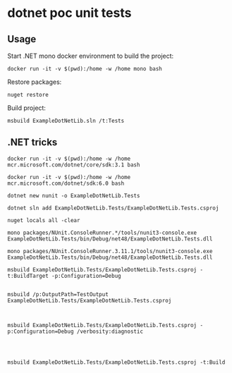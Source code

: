 # dotnet poc unit tests

## Usage

Start .NET mono docker environment to build the project:
```shell
docker run -it -v $(pwd):/home -w /home mono bash
```

Restore packages:
```shell
nuget restore
```

Build project:
```shell
msbuild ExampleDotNetLib.sln /t:Tests
```



## .NET tricks

```shell
docker run -it -v $(pwd):/home -w /home mcr.microsoft.com/dotnet/core/sdk:3.1 bash

docker run -it -v $(pwd):/home -w /home mcr.microsoft.com/dotnet/sdk:6.0 bash

dotnet new nunit -o ExampleDotNetLib.Tests

dotnet sln add ExampleDotNetLib.Tests/ExampleDotNetLib.Tests.csproj

nuget locals all -clear

mono packages/NUnit.ConsoleRunner.*/tools/nunit3-console.exe ExampleDotNetLib.Tests/bin/Debug/net48/ExampleDotNetLib.Tests.dll

mono packages/NUnit.ConsoleRunner.3.11.1/tools/nunit3-console.exe ExampleDotNetLib.Tests/bin/Debug/net48/ExampleDotNetLib.Tests.dll
```

```shell
msbuild ExampleDotNetLib.Tests/ExampleDotNetLib.Tests.csproj -t:BuildTarget -p:Configuration=Debug


msbuild /p:OutputPath=TestOutput ExampleDotNetLib.Tests/ExampleDotNetLib.Tests.csproj



msbuild ExampleDotNetLib.Tests/ExampleDotNetLib.Tests.csproj -p:Configuration=Debug /verbosity:diagnostic




msbuild ExampleDotNetLib.Tests/ExampleDotNetLib.Tests.csproj -t:Build
```
